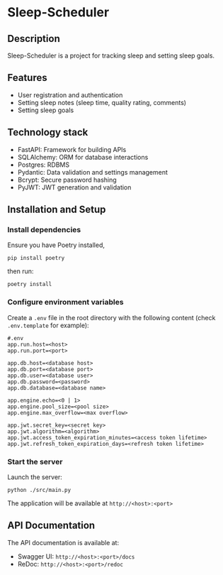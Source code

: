 # Sleep-Scheduler

## Description
Sleep-Scheduler is a project for tracking sleep 
and setting sleep goals.

## Features
- User registration and authentication
- Setting sleep notes (sleep time, quality rating, comments)
- Setting sleep goals

## Technology stack
- FastAPI: Framework for building APIs
- SQLAlchemy: ORM for database interactions
- Postgres: RDBMS
- Pydantic: Data validation and settings management
- Bcrypt: Secure password hashing
- PyJWT: JWT generation and validation

## Installation and Setup

### Install dependencies
Ensure you have Poetry installed, 

```commandline
pip install poetry
```

then run:

```commandline
poetry install
```

### Configure environment variables
Create a `.env` file in the root directory with the following content 
(check `.env.template` for example):

```
#.env
app.run.host=<host>
app.run.port=<port>

app.db.host=<database host>
app.db.port=<database port>
app.db.user=<database user>
app.db.password=<password>
app.db.database=<database name>

app.engine.echo=<0 | 1>
app.engine.pool_size=<pool size>
app.engine.max_overflow=<max overflow>

app.jwt.secret_key=<secret key>
app.jwt.algorithm=<algorithm>
app.jwt.access_token_expiration_minutes=<access token lifetime>
app.jwt.refresh_token_expiration_days=<refresh token lifetime>
```

### Start the server
Launch the server:

```commandline
python ./src/main.py
```
The application will be available at `http://<host>:<port>`

## API Documentation
The API documentation is available at:
- Swagger UI: `http://<host>:<port>/docs`
- ReDoc: `http://<host>:<port>/redoc`